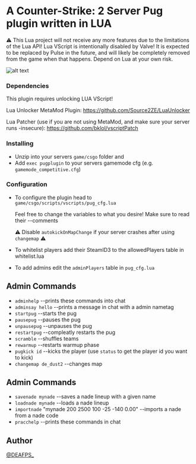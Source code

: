 # A Counter-Strike: 2 Server Pug plugin written in LUA

⚠ This Lua project will not receive any more features due to the limitations of the Lua API! Lua VScript is intentionally disabled by Valve! It is expected to be replaced by Pulse in the future, and will likely be completely removed from the game when that happens. Depend on Lua at your own risk.

![alt text](https://i.imgur.com/mblcbTI.jpeg)

### Dependencies

This plugin requires unlocking LUA VScript!

Lua Unlocker MetaMod Plugin: https://github.com/Source2ZE/LuaUnlocker

Lua Patcher (use if you are not using MetaMod, and make sure your server runs -insecure): https://github.com/bklol/vscriptPatch

### Installing

* Unzip into your servers `game/csgo` folder and
* Add `exec pugplugin` to your servers gamemode cfg (e.g. `gamemode_competitive.cfg`)

### Configuration

* To configure the plugin head to `game/csgo/scripts/vscripts/pug_cfg.lua`

  Feel free to change the variables to what you desire! Make sure to read their --comments

  ⚠ Disable `autokickOnMapChange` if your server crashes after using `changemap` ⚠
  
* To whitelist players add their SteamID3 to the allowedPlayers table in whitelist.lua

* To add admins edit the `adminPlayers` table in `pug_cfg.lua`

## Admin Commands
- `adminhelp`            --prints these commands into chat
- `adminsay hello`       --prints a message in chat with a admin nametag
- `startpug`             --starts the pug
- `pausepug`             --pauses the pug
- `unpausepug`           --unpauses the pug
- `restartpug`           --compleatly restarts the pug
- `scramble`             --shuffles teams
- `rewarmup`             --restarts warmup phase
- `pugkick id`           --kicks the player (use `status` to get the player id you want to kick)
- `changemap de_dust2`   --changes map

## Admin Commands
- `savenade mynade`      --saves a nade lineup with a given name
- `loadnade mynade`      --loads a nade lineup
- `importnade` "mynade 200 2500 100 -25 -140 0.00" --imports a nade from a nade code
- `pracchelp`            --prints these commands in chat

## Author
[@DEAFPS_](https://twitter.com/deafps_)
